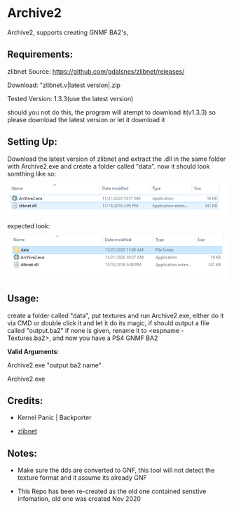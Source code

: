 # Archive2
Archive2, supports creating GNMF BA2's,

**Requirements:**
---------------------------------------------------------------------
zlibnet
Source: https://github.com/gdalsnes/zlibnet/releases/

Download: "zlibnet.v|latest version|.zip

Tested Version: 1.3.3(use the latest version)

should you not do this, the program will atempt to download it(v1.3.3) so please download the latest version or let it download it

**Setting Up:**
---------------------------------------------------------------------
Download the latest version of zlibnet and extract the .dll in the same folder with Archive2.exe and create a folder called "data". now it should look somthing like so:

![screenshot](Screenshot_3.png)

expected look:

![screenshot](Screenshot_2.png)

**Usage:**
---------------------------------------------------------------------
create a folder called "data", put textures and run Archive2.exe, either do it via CMD or double click it and let it do its magic, if should output a file called "output.ba2" if none is given, rename it to <espname - Textures.ba2>, and now you have a PS4 GNMF BA2

**Valid Arguments**:

Archive2.exe "output ba2 name"

Archive2.exe

**Credits:**
---------------------------------------------------------------------
- Kernel Panic | Backporter

- [zlibnet](https://github.com/gdalsnes/zlibnet)

**Notes:**
---------------------------------------------------------------------
* Make sure the dds are converted to GNF, this tool will not detect the texture format and it assume its already GNF

* This Repo has been re-created as the old one contained senstive infomation, old one was created Nov 2020
